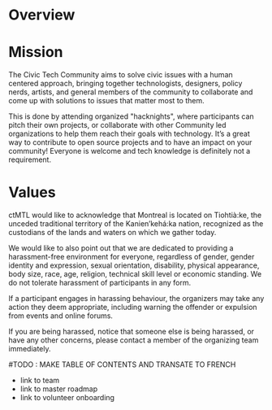 # Overview

# Mission

The Civic Tech Community aims to solve civic issues with a human centered approach, bringing together technologists, designers, policy nerds, artists, and general members of the community to collaborate and come up with solutions to issues that matter most to them.

This is done by attending organized "hacknights", where participants can pitch their own projects, or collaborate with other Community led organizations to help them reach their goals with technology. It’s a great way to contribute to open source projects and to have an impact on your community! Everyone is welcome and tech knowledge is definitely not a requirement.

# Values

ctMTL would like to acknowledge that Montreal is located on Tiohtià:ke, the unceded traditional territory of the Kanien’kehá:ka nation, recognized as the custodians of the lands and waters on which we gather today.

We would like to also point out that we are dedicated to providing a harassment-free environment for everyone, regardless of gender, gender identity and expression, sexual orientation, disability, physical appearance, body size, race, age, religion, technical skill level or economic standing. We do not tolerate harassment of participants in any form. 

If a participant engages in harassing behaviour, the organizers may take any action they deem appropriate, including warning the offender or expulsion from events and online forums.

If you are being harassed, notice that someone else is being harassed, or have any other concerns, please contact a member of the organizing team immediately.

#TODO : MAKE TABLE OF CONTENTS AND TRANSATE TO FRENCH
- link to team
- link to master roadmap
- link to volunteer onboarding
